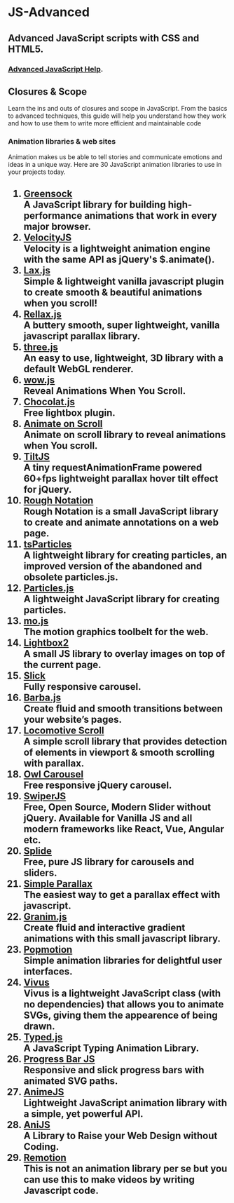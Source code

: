 <h1 id="title">JS-Advanced</h1>

<h2>Advanced JavaScript scripts with CSS and HTML5.</h2>

<h3><a href="https://www.javascripthelp.org/learn/advanced/" target="_blank" rel="noopenner noreferrer">Advanced JavaScript Help</a>.</h3>

<h2>Closures &amp; Scope</h2>
Learn the ins and outs of closures and scope in JavaScript. From the basics to advanced techniques, this guide will 
help you understand how they work and how to use them to write more efficient and maintainable code

<h3>Animation libraries & web sites</h3>

Animation makes us be able to tell stories and communicate emotions and ideas in a unique way. Here are 30 JavaScript animation libraries to use in your projects today.

<h2>
<ol>
  <li><a href="https://greensock.com/">Greensock</a><br>
    A JavaScript library for building high-performance animations that work in every major browser.</li>
  <li><a href="http://velocityjs.org/">VelocityJS</a><br>
    Velocity is a lightweight animation engine with the same API as jQuery's $.animate().</li>
  <li><a href="https://github.com/alexfoxy/laxxx">Lax.js</a><br>
    Simple & lightweight vanilla javascript plugin to create smooth & beautiful animations when you scroll!</li>
  <li><a href="https://github.com/dixonandmoe/rellax">Rellax.js</a><br>
    A buttery smooth, super lightweight, vanilla javascript parallax library.</li>
  <li><a href="https://github.com/mrdoob/three.js/">three.js</a><br>
    An easy to use, lightweight, 3D library with a default WebGL renderer.</li>
  <li><a href="https://wowjs.uk/">wow.js</a><br>
    Reveal Animations When You Scroll.</li>
  <li><a href="http://chocolat.insipi.de/">Chocolat.js</a><br>
    Free lightbox plugin.</li>
  <li><a href="https://michalsnik.github.io/aos/">Animate on Scroll</a><br>
    Animate on scroll library to reveal animations when You scroll.</li>
  <li><a href="https://gijsroge.github.io/tilt.js/">TiltJS</a><br>
    A tiny requestAnimationFrame powered 60+fps lightweight parallax hover tilt effect for jQuery.</li>
  <li><a href="https://roughnotation.com/">Rough Notation</a><br>
    Rough Notation is a small JavaScript library to create and animate annotations on a web page.</li>
  <li><a href="https://particles.matteobruni.it/">tsParticles</a><br>
    A lightweight library for creating particles, an improved version of the abandoned and obsolete particles.js.</li>
  <li><a href="https://vincentgarreau.com/particles.js/">Particles.js</a><br>
    A lightweight JavaScript library for creating particles.</li>
  <li><a href="https://mojs.github.io/">mo.js</a><br>
    The motion graphics toolbelt for the web.</li>
  <li><a href="https://lokeshdhakar.com/projects/lightbox2/">Lightbox2</a><br>
    A small JS library to overlay images on top of the current page.</li>
  <li><a href="https://kenwheeler.github.io/slick/">Slick</a><br>
    Fully responsive carousel.</li>
  <li><a href="https://barba.js.org/">Barba.js</a><br>
    Create fluid and smooth transitions between your website’s pages.</li>
  <li><a href="https://locomotivemtl.github.io/locomotive-scroll/">Locomotive Scroll</a><br>
    A simple scroll library that provides detection of elements in viewport & smooth scrolling with parallax.</li>
  <li><a href="https://owlcarousel2.github.io/OwlCarousel2/">Owl Carousel</a><br>
    Free responsive jQuery carousel.</li>
  <li><a href="https://swiperjs.com/">SwiperJS</a><br>
    Free, Open Source, Modern Slider without jQuery. Available for Vanilla JS and all modern frameworks like React, Vue, Angular etc.</li>
  <li><a href="https://splidejs.com/">Splide</a><br>
    Free, pure JS library for carousels and sliders.</li>
  <li><a href="https://simpleparallax.com/">Simple Parallax</a><br>
    The easiest way to get a parallax effect with javascript.</li>
  <li><a href="https://sarcadass.github.io/granim.js/index.html">Granim.js</a><br>
    Create fluid and interactive gradient animations with this small javascript library.</li>
  <li><a href="https://popmotion.io/">Popmotion</a><br>
    Simple animation libraries for delightful user interfaces.</li>
  <li><a href="https://maxwellito.github.io/vivus/">Vivus</a><br>
    Vivus is a lightweight JavaScript class (with no dependencies) that allows you to animate SVGs, giving them the appearence of being drawn.</li>
  <li><a href="https://mattboldt.com/demos/typed-js/">Typed.js</a><br>
    A JavaScript Typing Animation Library.</li>
  <li><a href="https://kimmobrunfeldt.github.io/progressbar.js/">Progress Bar JS</a><br>
    Responsive and slick progress bars with animated SVG paths.</li>
  <li><a href="https://animejs.com/">AnimeJS</a><br>
    Lightweight JavaScript animation library with a simple, yet powerful API.</li>
  <li><a href="https://anijs.github.io/">AniJS</a><br>
    A Library to Raise your Web Design without Coding.</li>
  <li><a href="https://www.remotion.dev/">Remotion</a><br>
    This is not an animation library per se but you can use this to make videos by writing Javascript code.</li>
  </ol>
</h2>


